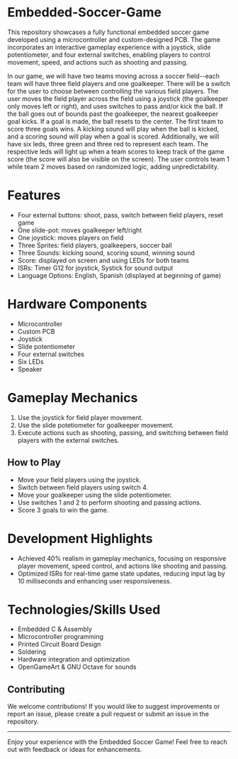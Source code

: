 # Embedded-Soccer-Game
This repository showcases a fully functional embedded soccer game developed using a microcontroller and custom-designed PCB. The game incorporates an interactive gameplay experience with a joystick, slide potentiometer, and four external switches, enabling players to control movement, speed, and actions such as shooting and passing.

In our game, we will have two teams moving across a soccer field--each team will have three field players and one goalkeeper. There will be a switch for the user to choose between controlling the various field players. The user moves the field player across the field using a joystick (the goalkeeper only moves left or right), and uses switches to pass and/or kick the ball. If the ball goes out of bounds past the goalkeeper, the nearest goalkeeper goal kicks. If a goal is made, the ball resets to the center. The first team to score three goals wins. A kicking sound will play when the ball is kicked, and a scoring sound will play when a goal is scored. Additionally, we will have six leds, three green and three red to represent each team. The respective leds will light up when a team scores to keep track of the game score (the score will also be visible on the screen). The user controls team 1 while team 2 moves based on randomized logic, adding unpredictability.

# Features
- Four external buttons: shoot, pass, switch between field players, reset game
- One slide-pot: moves goalkeeper left/right
- One joystick: moves players on field
- Three Sprites: field players, goalkeepers, soccer ball
- Three Sounds: kicking sound, scoring sound, winning sound
- Score: displayed on screen and using LEDs for both teams
- ISRs: Timer G12 for joystick, Systick for sound output
- Language Options: English, Spanish (displayed at beginning of game)

# Hardware Components
- Microcontroller
- Custom PCB
- Joystick
- Slide potentiometer
- Four external switches
- Six LEDs
- Speaker

# Gameplay Mechanics
1. Use the joystick for field player movement.
2. Use the slide potetiometer for goalkeeper movement.
3. Execute actions such as shooting, passing, and switching between field players with the external switches.

## How to Play
- Move your field players using the joystick.
- Switch between field players using switch 4.
- Move your goalkeeper using the slide potentiometer.
- Use switches 1 and 2 to perform shooting and passing actions.
- Score 3 goals to win the game.

# Development Highlights
- Achieved 40% realism in gameplay mechanics, focusing on responsive player movement, speed control, and actions like
shooting and passing.
- Optimized ISRs for real-time game state updates, reducing input lag by 10 milliseconds and enhancing user responsiveness.

# Technologies/Skills Used
- Embedded C & Assembly
- Microcontroller programming
- Printed Circuit Board Design
- Soldering
- Hardware integration and optimization
- OpenGameArt & GNU Octave for sounds

## Contributing
We welcome contributions! If you would like to suggest improvements or report an issue, please create a pull request or submit an issue in the repository.

---
Enjoy your experience with the Embedded Soccer Game! Feel free to reach out with feedback or ideas for enhancements.

